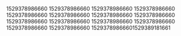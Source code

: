 1529378986660
1529378986660
1529378986660
1529378986660
1529378986660
1529378986660
1529378986660
1529378986660
1529378986660
1529378986660
1529378986660
1529378986660
1529378986660
1529378986660
15293789866601529389181661
